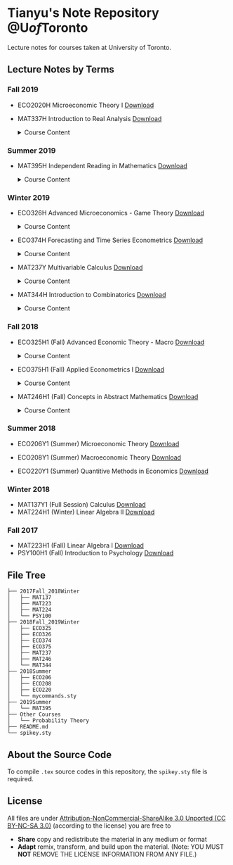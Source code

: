 # Tianyu's Note Repository @U*of*Toronto

Lecture notes for courses taken at University of Toronto.

## Lecture Notes by Terms

### Fall 2019
* ECO2020H Microeconomic Theory I [Download](https://github.com/TianyuDu/Spikey_UofT_Notes/blob/master/2019Fall_2020Winter/ECO2020/eco2020.pdf)
  
* MAT337H Introduction to Real Analysis [Download](https://github.com/TianyuDu/Spikey_UofT_Notes/tree/master/2019Fall_2020Winter/MAT337)
  
  <details><summary>Course Content</summary>
  <p>
  Construction of Real Numbers. Metric spaces; compactness and connectedness. Sequences and series of functions, power series; modes of convergence. Interchange of limiting processes; differentiation of integrals. Function spaces; Weierstrass approximation; Fourier series. Contraction mappings; existence and uniqueness of solutions of ordinary differential equations. Countability; Cantor set; Hausdorff dimension.  
  </p>
  </details>

### Summer 2019

* MAT395H Independent Reading in Mathematics [Download](https://github.com/TianyuDu/Spikey_UofT_Notes/blob/master/2019Summer/MAT395/mat395.pdf)

  <details><summary>Course Content</summary>
  <p>
  Mathematical Economics, based on the textbook Microeconomic Theory by Andreu Mas-Colell, Michael D. Whinston, and Jerry R. Green  
  </p>
  </details>

### Winter 2019

* ECO326H Advanced Microeconomics - Game Theory [Download](https://github.com/TianyuDu/Spikey_UofT_Notes/blob/master/2018Fall_2019Winter/ECO326/eco326.pdf)

  <details><summary>Course Content</summary>
  <p>
  This is a class in game theory. Game theory analyzes the behavior of small groups of agents in strategic situations, ie., situations where the actions of each of the agents may affect payoffs or incentives of the others. The class will be quite rigorous as one of its goals is to give you some idea about what people study in a formal economics graduate program. The main emphasis will be on learning formal concepts and methods how to approach and think about games. As illustrations, we will see a broad range of application from economics, political science, sociology, job search, dating, etc.
  </p>
  </details>

* ECO374H Forecasting and Time Series Econometrics [Download](https://github.com/TianyuDu/Spikey_UofT_Notes/blob/master/2018Fall_2019Winter/ECO374/eco374.pdf)

  <details><summary>Course Content</summary>
  <p>
  The primary objective of the course is to provide students with a solid theoretical and practical foundation for forecasting and time series analysis. The course is built around the statistical foundations and economic application of modeling stochastic processes. Key examples will be drawn from business and financial economics. Students will gain practical experience working with economic and financial data, making use of statistical software.
  </p>
  </details>

* MAT237Y Multivariable Calculus [Download](https://github.com/TianyuDu/Spikey_UofT_Notes/blob/master/2018Fall_2019Winter/MAT237/mat237.pdf)

  <details><summary>Course Content</summary>
  <p>
  Sequences and series. Uniform convergence. Convergence of integrals. Elements of topology in R^2 and R^3. Differential and integral calculus of vector valued functions of a vector variable, with emphasis on vectors in two and three dimensional euclidean space. Extremal problems, Lagrange multipliers, line and surface integrals, vector analysis, Stokes' theorem, Fourier series, calculus of variations.
  </p>
  </details>

* MAT344H Introduction to Combinatorics [Download](https://github.com/TianyuDu/Spikey_UofT_Notes/blob/master/2018Fall_2019Winter/MAT344/mat344.pdf)

  <details><summary>Course Content</summary>
  <p>
  Basic counting principles, generating functions, permutations with restrictions. Fundamentals of graph theory with algorithms; applications (including network flows). Combinatorial structures including block designs and finite geometries.
  </p>
  </details>

### Fall 2018

* ECO325H1 (Fall) Advanced Economic Theory - Macro [Download](https://github.com/TianyuDu/Spikey_UofT_Notes/blob/master/2018Fall_2019Winter/ECO325/eco325.pdf)

  <details><summary>Course Content</summary>
  <p>
  This course is designed for majors and specialists in economics who wish to prepare for graduate work in economics and /or expand their understanding of modern macroeconomics theory. During this half course students will develop analytical skills in solving and constructing macroeconomic models. The advanced topics covered will include topics such as: growth theory and the Solow growth model, theories of consumption, investment and savings, general equilibrium models, and business cycles theory.
  </p>
  </details>

* ECO375H1 (Fall) Applied Econometrics I [Download](https://github.com/TianyuDu/Spikey_UofT_Notes/blob/master/2018Fall_2019Winter/ECO375/eco375.pdf)

  <details><summary>Course Content</summary>
  <p>
  Econometrics combines elements of economic theory, statistics, probability theory, and mathematics. The
  primary objective of the course is to provide students with a solid theoretical and practical foundation for
  the interpretation of empirical evidence in economics. The course is built around the statistical
  foundations and economic application of the multiple regression model. Students will gain practical
  experience working with economic data using statistical software.
  </p>
  </details>

* MAT246H1 (Fall) Concepts in Abstract Mathematics [Download](https://github.com/TianyuDu/Spikey_UofT_Notes/blob/master/2018Fall_2019Winter/MAT246/mat246_lec_notes.pdf)

  <details><summary>Course Content</summary>
  <p>
    Designed to introduce students to mathematical proofs and abstract
    mathematical concepts. Topics will include modular arithmetic, sizes
    of infinite sets, and a proof that some angles cannot be trisected with
    straightedge and compass.
    </p>
  	<p>
    <b>Topics</b>
    </p>
    <p>
    - Mathematical induction, complete induction, well-ordering
    principle.
    </p>
    <p>
  		- Congruences and modular arithmetic.
    </p>
    <p>
    	- Primes and Fundamental theorem of arithmetic, Fermat's theorem, Wilson’s theorem.
    </p>
    <p>
     	- Applications to cryptography, RSA method. 
    </p>
    <p>
      - Euclidean algorithm and applications.
    </p>
    <p>
      - Rational and irrational numbers, complex numbers, Fundmental Theorem of Algebra.
    </p>
    <p>
      - Cardinality, Countable and Uncountable sets, comparing cardinalities.
    </p>
    <p>
      - Constructibility, constructions with straightedge and compass, constructible numbers, surds, constructions of geometric figures.
    </p>
  </details>

### Summer 2018

* ECO206Y1 (Summer) Microeconomic Theory [Download](https://github.com/TianyuDu/Spikey_UofT_Notes/tree/master/2018Summer/ECO206)
* ECO208Y1 (Summer) Macroeconomic Theory [Download](https://github.com/TianyuDu/Spikey_UofT_Notes/tree/master/2018Summer/ECO208)

* ECO220Y1 (Summer) Quantitive Methods in Economics [Download](https://github.com/TianyuDu/Spikey_UofT_Notes/tree/master/2018Summer/ECO220)

### Winter 2018

* MAT137Y1 (Full Session) Calculus [Download](https://github.com/TianyuDu/Spikey_UofT_Notes/blob/master/2017Fall_2018Winter/MAT137/mat137_video_play_list.pdf)
* MAT224H1 (Winter) Linear Algebra II [Download](https://github.com/TianyuDu/Spikey_UofT_Notes/blob/master/2017Fall_2018Winter/MAT224/mat224.pdf)

### Fall 2017

* MAT223H1 (Fall) Linear Algebra I [Download](https://github.com/TianyuDu/Spikey_UofT_Notes/blob/master/2017Fall_2018Winter/MAT223/mat223.pdf)
* PSY100H1 (Fall) Introduction to Psychology [Download](https://github.com/TianyuDu/Spikey_UofT_Notes/blob/master/2017Fall_2018Winter/PSY100/psy100_tophat_1_10.pdf)



## File Tree

```text
├── 2017Fall_2018Winter
│   ├── MAT137
│   ├── MAT223
│   ├── MAT224
│   └── PSY100
├── 2018Fall_2019Winter
│   ├── ECO325
│   ├── ECO326
│   ├── ECO374
│   ├── ECO375
│   ├── MAT237
│   ├── MAT246
│   └── MAT344
├── 2018Summer
│   ├── ECO206
│   ├── ECO208
│   ├── ECO220
│   └── mycommands.sty
├── 2019Summer
│   └── MAT395
├── Other Courses
│   └── Probability Theory
├── README.md
└── spikey.sty
```



## About the Source Code

To compile `.tex` source codes in this repository, the `spikey.sty` file is required.

## License

All files are under [Attribution-NonCommercial-ShareAlike 3.0 Unported (CC BY-NC-SA 3.0)](https://creativecommons.org/licenses/by-nc-sa/3.0/deed.en)
(according to the license) you are free to

- **Share** copy and redistribute the material in any medium or format
- **Adapt** remix, transform, and build upon the material. (Note: YOU MUST **NOT** REMOVE THE LICENSE INFORMATION FROM ANY FILE.)
